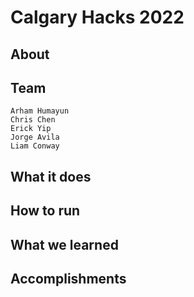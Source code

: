 # Calgary Hacks 2022

## About

## Team
    Arham Humayun
    Chris Chen
    Erick Yip
    Jorge Avila
    Liam Conway
## What it does

## How to run

## What we learned

## Accomplishments